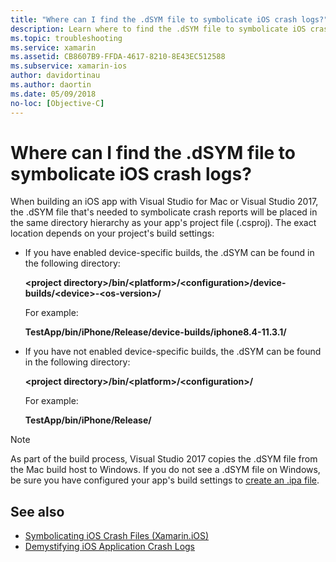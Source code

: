 ```yaml
---
title: "Where can I find the .dSYM file to symbolicate iOS crash logs?"
description: Learn where to find the .dSYM file to symbolicate iOS crash logs, in the same directory hierarchy as your app's project file (.csproj).
ms.topic: troubleshooting
ms.service: xamarin
ms.assetid: CB8607B9-FFDA-4617-8210-8E43EC512588
ms.subservice: xamarin-ios
author: davidortinau
ms.author: daortin
ms.date: 05/09/2018
no-loc: [Objective-C]
---
```


# Where can I find the .dSYM file to symbolicate iOS crash logs?

When building an iOS app with Visual Studio for Mac or Visual Studio 2017,
the .dSYM file that's needed to symbolicate crash reports will be placed in 
the same directory hierarchy as your app's project file (.csproj). The exact
location depends on your project's build settings:

- If you have enabled device-specific builds, the .dSYM can be found in 
the following directory:

    **&lt;project directory&gt;/bin/&lt;platform&gt;/&lt;configuration&gt;/device-builds/&lt;device&gt;-&lt;os-version&gt;/**

    For example:
  
    **TestApp/bin/iPhone/Release/device-builds/iphone8.4-11.3.1/**

- If you have not enabled device-specific builds, the .dSYM can be found in 
the following directory:

    **&lt;project directory&gt;/bin/&lt;platform&gt;/&lt;configuration&gt;/**

    For example:

    **TestApp/bin/iPhone/Release/**

> [!NOTE]
> As part of the build process, Visual Studio 2017 copies the .dSYM file 
> from the Mac build host to Windows. If you do not see a .dSYM file on 
> Windows, be sure you have configured your app's build settings to
> [create an .ipa file](~/ios/deploy-test/app-distribution/ipa-support.md).

## See also

- [Symbolicating iOS Crash Files (Xamarin.iOS)](https://www.jmillerdev.com/symbolicating-ios-crash-files-xamarin-ios/)
- [Demystifying iOS Application Crash Logs](https://www.raywenderlich.com/23704/demystifying-ios-application-crash-logs)

